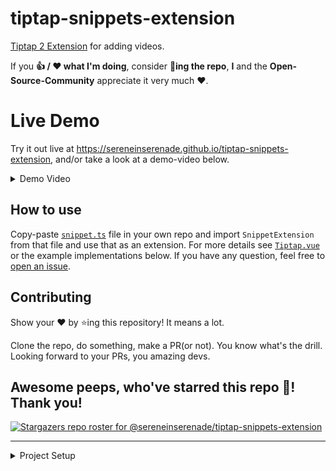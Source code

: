 # tiptap-snippets-extension

[Tiptap 2 Extension](https://tiptap.dev) for adding videos.

If you **👍 / ❤️ what I'm doing**, consider **🌟ing the repo**, **I** and the **Open-Source-Community** appreciate it very much ❤️.

# Live Demo

Try it out live at https://sereneinserenade.github.io/tiptap-snippets-extension, and/or take a look at a demo-video below.

<details>
  <summary> Demo Video </summary>
  
</details>

## How to use

Copy-paste [`snippet.ts`](src/components/extensions/snippet.ts) file in your own repo and import `SnippetExtension` from that file and use that as an extension. For more details see [`Tiptap.vue`](src/components/Tiptap.vue) or the example implementations below. If you have any question, feel free to [open an issue](https://github.com/sereneinserenade/tiptap-snippets-extension/issues).

## Contributing

Show your ❤️ by ⭐️ing this repository! It means a lot.

Clone the repo, do something, make a PR(or not). You know what's the drill. Looking forward to your PRs, you amazing devs.

## Awesome peeps, who've starred this repo 🚀! Thank you!
[![Stargazers repo roster for @sereneinserenade/tiptap-snippets-extension](https://reporoster.com/stars/dark/sereneinserenade/tiptap-snippets-extension)](https://github.com/sereneinserenade/tiptap-snippets-extension/stargazers)


---

<details>
  <summary> Project Setup </summary>

# Vue 3 + TypeScript + Vite

This template should help get you started developing with Vue 3 and TypeScript in Vite. The template uses Vue 3 `<script setup>` SFCs, check out the [script setup docs](https://v3.vuejs.org/api/sfc-script-setup.html#sfc-script-setup) to learn more.

## Recommended IDE Setup

- [VS Code](https://code.visualstudio.com/) + [Volar](https://marketplace.visualstudio.com/items?itemName=Vue.volar)

## Type Support For `.vue` Imports in TS

Since TypeScript cannot handle type information for `.vue` imports, they are shimmed to be a generic Vue component type by default. In most cases this is fine if you don't really care about component prop types outside of templates. However, if you wish to get actual prop types in `.vue` imports (for example to get props validation when using manual `h(...)` calls), you can enable Volar's Take Over mode by following these steps:

1. Run `Extensions: Show Built-in Extensions` from VS Code's command palette, look for `TypeScript and JavaScript Language Features`, then right click and select `Disable (Workspace)`. By default, Take Over mode will enable itself if the default TypeScript extension is disabled.
2. Reload the VS Code window by running `Developer: Reload Window` from the command palette.

You can learn more about Take Over mode [here](https://github.com/johnsoncodehk/volar/discussions/471).

</details>
